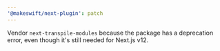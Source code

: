 ```yaml
---
'@makeswift/next-plugin': patch
---
```


Vendor `next-transpile-modules` because the package has a deprecation error, even though it's still needed for Next.js v12.
